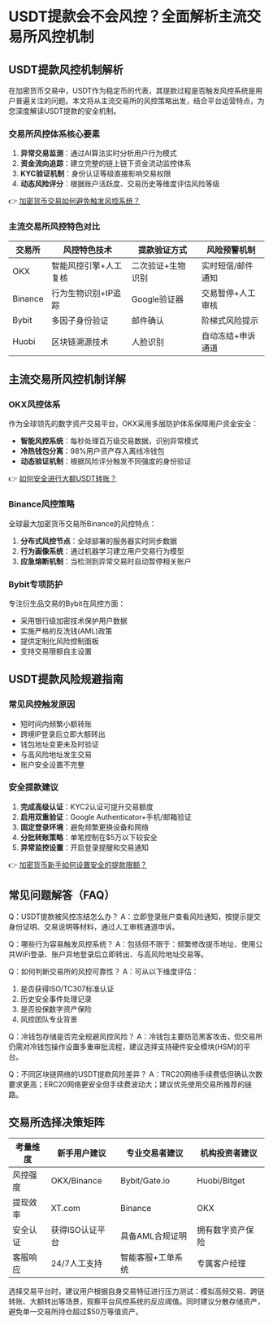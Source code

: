 # USDT提款会不会风控？全面解析主流交易所风控机制

## USDT提款风控机制解析

在加密货币交易中，USDT作为稳定币的代表，其提款过程是否触发风控系统是用户普遍关注的问题。本文将从主流交易所的风控策略出发，结合平台运营特点，为您深度解读USDT提款的安全机制。

### 交易所风控体系核心要素
1. **异常交易监测**：通过AI算法实时分析用户行为模式
2. **资金流向追踪**：建立完整的链上链下资金流动监控体系
3. **KYC验证机制**：身份认证等级直接影响交易权限
4. **动态风险评分**：根据账户活跃度、交易历史等维度评估风险等级

👉 [加密货币交易如何避免触发风控系统？](https://bit.ly/okx_welcome)

### 主流交易所风控特色对比

| 交易所   | 风控特色技术                  | 提款验证方式       | 风险预警机制       |
|----------|-----------------------------|--------------------|--------------------|
| OKX      | 智能风控引擎+人工复核        | 二次验证+生物识别  | 实时短信/邮件通知  |
| Binance  | 行为生物识别+IP追踪         | Google验证器       | 交易暂停+人工审核  |
| Bybit    | 多因子身份验证               | 邮件确认          | 阶梯式风险提示     |
| Huobi    | 区块链溯源技术               | 人脸识别          | 自动冻结+申诉通道  |

## 主流交易所风控机制详解

### OKX风控体系
作为全球领先的数字资产交易平台，OKX采用多层防护体系保障用户资金安全：
- **智能风控系统**：每秒处理百万级交易数据，识别异常模式
- **冷热钱包分离**：98%用户资产存入离线冷钱包
- **动态验证机制**：根据风险评分触发不同强度的身份验证

👉 [如何安全进行大额USDT转账？](https://bit.ly/okx_welcome)

### Binance风控策略
全球最大加密货币交易所Binance的风控特点：
1. **分布式风控节点**：全球部署的服务器实时同步数据
2. **行为画像系统**：通过机器学习建立用户交易行为模型
3. **应急熔断机制**：当检测到异常交易时自动暂停相关账户

### Bybit专项防护
专注衍生品交易的Bybit在风控方面：
- 采用银行级加密技术保护用户数据
- 实施严格的反洗钱(AML)政策
- 提供定制化风险控制面板
- 支持交易限额自主设置

## USDT提款风险规避指南

### 常见风控触发原因
- 短时间内频繁小额转账
- 跨境IP登录后立即大额转出
- 钱包地址变更未及时验证
- 与高风险地址发生交易
- 账户安全设置不完整

### 安全提款建议
1. **完成高级认证**：KYC2认证可提升交易额度
2. **启用双重验证**：Google Authenticator+手机/邮箱验证
3. **固定登录环境**：避免频繁更换设备和网络
4. **分批转账策略**：单笔控制在$5万以下较安全
5. **异常监控设置**：开启登录提醒和交易通知

👉 [加密货币新手如何设置安全的提款限额？](https://bit.ly/okx_welcome)

## 常见问题解答（FAQ）

Q：USDT提款被风控冻结怎么办？
A：立即登录账户查看风险通知，按提示提交身份证明、交易说明等材料，通过人工审核通道申诉。

Q：哪些行为容易触发风控系统？
A：包括但不限于：频繁修改提币地址、使用公共WiFi登录、账户异地登录后立即转出、与高风险地址交易等。

Q：如何判断交易所的风控可靠性？
A：可从以下维度评估：
1. 是否获得ISO/TC307标准认证
2. 历史安全事件处理记录
3. 是否投保数字资产保险
4. 风控团队专业背景

Q：冷钱包存储是否完全规避风控风险？
A：冷钱包主要防范黑客攻击，但交易所仍需对冷钱包操作设置多重审批流程，建议选择支持硬件安全模块(HSM)的平台。

Q：不同区块链网络的USDT提款风险差异？
A：TRC20网络手续费低但确认次数要求更高；ERC20网络更安全但手续费波动大；建议优先使用交易所推荐的链路。

## 交易所选择决策矩阵

| 考量维度   | 新手用户建议       | 专业交易者建议       | 机构投资者建议       |
|------------|--------------------|----------------------|----------------------|
| 风控强度   | OKX/Binance        | Bybit/Gate.io        | Huobi/Bitget         |
| 提现效率   | XT.com             | Binance              | OKX                  |
| 安全认证   | 获得ISO认证平台    | 具备AML合规证明      | 拥有数字资产保险     |
| 客服响应   | 24/7人工支持       | 智能客服+工单系统    | 专属客户经理         |

选择交易平台时，建议用户根据自身交易特征进行压力测试：模拟高频交易、跨链转账、大额转出等场景，观察平台风控系统的反应阈值。同时建议分散存储资产，避免单一交易所持仓超过$50万等值资产。
